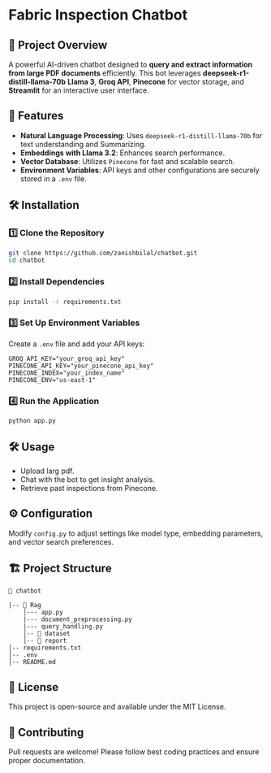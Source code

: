# Fabric Inspection Chatbot

## 📌 Project Overview
A powerful AI-driven chatbot designed to **query and extract information from large PDF documents** efficiently. This bot leverages **deepseek-r1-distill-llama-70b** **Llama 3**, **Groq API**, **Pinecone** for vector storage, and **Streamlit** for an interactive user interface.

## 🚀 Features
- **Natural Language Processing**: Uses `deepseek-r1-distill-llama-70b` for text understanding and Summarizing.
- **Embeddings with Llama 3.2**: Enhances search performance.
- **Vector Database**: Utilizes `Pinecone` for fast and scalable search.
- **Environment Variables**: API keys and other configurations are securely stored in a `.env` file.

## 🛠️ Installation
### **1️⃣ Clone the Repository**
```bash
git clone https://github.com/zanishbilal/chatbot.git
cd chatbot
```

### **2️⃣ Install Dependencies**
```bash
pip install -r requirements.txt
```

### **3️⃣ Set Up Environment Variables**
Create a `.env` file and add your API keys:
```env
GROQ_API_KEY="your_groq_api_key"
PINECONE_API_KEY="your_pinecone_api_key"
PINECONE_INDEX="your_index_name"
PINECONE_ENV="us-east-1"
```

### **4️⃣ Run the Application**
```bash
python app.py
```

## 🛠️ Usage
- Upload larg pdf.
- Chat with the bot to get insight analysis.
- Retrieve past inspections from Pinecone.

## ⚙️ Configuration
Modify `config.py` to adjust settings like model type, embedding parameters, and vector search preferences.

## 🏗️ Project Structure
```
📂 chatbot

|-- 📂 Rag
    │--- app.py
    |--- document_preprocessing.py
    |--- query_handling.py
    │-- 📂 dataset
    │-- 📂 report
│-- requirements.txt
│-- .env
│-- README.md
```

## 📝 License
This project is open-source and available under the MIT License.

## 🤝 Contributing
Pull requests are welcome! Please follow best coding practices and ensure proper documentation.

